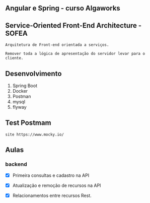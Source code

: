 ## Angular e Spring - curso Algaworks

## Service-Oriented Front-End Architecture - SOFEA
    Arquitetura de Front-end orientada a serviços.

    Remover toda a lógica de apresentação do servidor levar para o cliente.

##  Desenvolvimento
  1) Spring Boot
  2) Docker
  3) Postman
  4) mysql
  5) flyway

## Test Postmam
    site https://www.mocky.io/

## Aulas

### backend
- [x] Primeira consultas e cadastro na API
- [x] Atualização e remoção de recursos na API
- [x] Relacionamentos entre recursos Rest.

  


